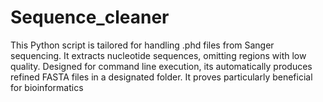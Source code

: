 # Sequence_cleaner
This Python script is tailored for handling .phd files from Sanger sequencing. It extracts nucleotide sequences, omitting regions with low quality. Designed for command line execution, its automatically produces refined FASTA files in a designated folder. It proves particularly beneficial for bioinformatics
